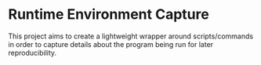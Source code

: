 # Runtime Environment Capture

This project aims to create a lightweight wrapper around scripts/commands in order to capture details about the program being run for later reproducibility.